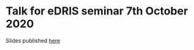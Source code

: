 # Talk for eDRIS seminar 7th October 2020

Slides published [here](https://davidhen.github.io/eDRIS_talk_20201007/#1)